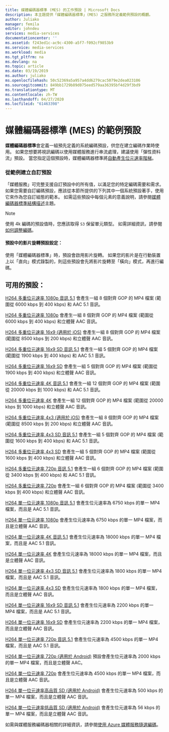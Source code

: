 ```yaml
---
title: 媒體編碼器標準 (MES) 的工作預設 | Microsoft Docs
description: 本主題提供「媒體編碼器標準」(MES) 之服務所定義範例預設的概觀。
author: Juliako
manager: femila
editor: johndeu
services: media-services
documentationcenter: ''
ms.assetid: f243ed1c-ac9c-4300-a5f7-f092cf9853b9
ms.service: media-services
ms.workload: media
ms.tgt_pltfrm: na
ms.devlang: na
ms.topic: article
ms.date: 03/19/2019
ms.author: juliako
ms.openlocfilehash: 50c52369a5a957a4dd6279cac5079e2dea023106
ms.sourcegitcommit: 849bb1729b89d075eed579aa36395bf4d29f3bd9
ms.translationtype: MT
ms.contentlocale: zh-TW
ms.lasthandoff: 04/27/2020
ms.locfileid: "61463398"
---
```

# <a name="sample-presets-for-media-encoder-standard-mes"></a>媒體編碼器標準 (MES) 的範例預設

**媒體編碼器標準**會定義一組預先定義的系統編碼預設，供您在建立編碼作業時使用。 如果您想要將視訊編碼以使用媒體服務進行串流處理，建議使用「彈性資料流」預設。 當您指定這個預設時，媒體編碼器標準將[自動產生位元速率階梯](media-services-autogen-bitrate-ladder-with-mes.md)。 

### <a name="creating-custom-presets-from-samples"></a>從範例建立自訂預設
「媒體服務」可完整支援自訂預設中的所有值，以滿足您的特定編碼需要和需求。 如果您需要自訂編碼預設，應該從本節所提供的下列其中一個系統預設著手，使用它來作為您自訂組態的範本。 如需這些預設中每個元素的意義說明，請參閱[媒體編碼器標準結構描述](media-services-mes-schema.md)主題。  
  
> [!NOTE]
>  使用 4k 編碼的預設值時，您應該取得 `S3` 保留單元類型。 如需詳細資訊，請參閱 [如何調整編碼](https://azure.microsoft.com/documentation/articles/media-services-portal-encoding-units)。  

#### <a name="video-rotation-default-setting-in-presets"></a>預設中的影片旋轉預設設定：
使用「媒體編碼器標準」時，預設會啟用影片旋轉。 如果您的影片是在行動裝置上以「直向」模式錄製的，則這些預設會先將影片旋轉至「橫向」模式，再進行編碼。
 
## <a name="available-presets"></a>可用的預設： 

 [H264 多重位元速率 1080p 音訊 5.1](media-services-mes-preset-H264-Multiple-Bitrate-1080p-Audio-5.1.md) 會產生一組 8 個對齊 GOP 的 MP4 檔案 (範圍從 6000 kbps 到 400 kbps) 和 AAC 5.1 音訊。  
  
 [H264 多重位元速率 1080p](media-services-mes-preset-H264-Multiple-Bitrate-1080p.md) 會產生一組 8 個對齊 GOP 的 MP4 檔案 (範圍從 6000 kbps 到 400 kbps) 和立體聲 AAC 音訊。  
  
 [H264 多重位元速率 16x9 (適用於 iOS)](media-services-mes-preset-H264-Multiple-Bitrate-16x9-for-iOS.md) 會產生一組 8 個對齊 GOP 的 MP4 檔案 (範圍從 8500 kbps 到 200 kbps) 和立體聲 AAC 音訊。  
  
 [H264 多重位元速率 16x9 SD 音訊 5.1](media-services-mes-preset-H264-Multiple-Bitrate-16x9-SD-Audio-5.1.md) 會產生一組 5 個對齊 GOP 的 MP4 檔案 (範圍從 1900 kbps 到 400 kbps) 和 AAC 5.1 音訊。  
  
 [H264 多重位元速率 16x9 SD](media-services-mes-preset-H264-Multiple-Bitrate-16x9-SD.md) 會產生一組 5 個對齊 GOP 的 MP4 檔案 (範圍從 1900 kbps 到 400 kbps) 和立體聲 AAC 音訊。  
  
 [H264 多重位元速率 4K 音訊 5.1](media-services-mes-preset-H264-Multiple-Bitrate-4K-Audio-5.1.md) 會產生一組 12 個對齊 GOP 的 MP4 檔案 (範圍從 20000 kbps 到 1000 kbps) 和 AAC 5.1 音訊。  
  
 [H264 多重位元速率 4K](media-services-mes-preset-H264-Multiple-Bitrate-4K.md) 會產生一組 12 個對齊 GOP 的 MP4 檔案 (範圍從 20000 kbps 到 1000 kbps) 和立體聲 AAC 音訊。  
  
 [H264 多重位元速率 4x3 (適用於 iOS)](media-services-mes-preset-H264-Multiple-Bitrate-4x3-for-iOS.md) 會產生一組 8 個對齊 GOP 的 MP4 檔案 (範圍從 8500 kbps 到 200 kbps) 和立體聲 AAC 音訊。  
  
 [H264 多重位元速率 4x3 SD 音訊 5.1](media-services-mes-preset-H264-Multiple-Bitrate-4x3-SD-Audio-5.1.md) 會產生一組 5 個對齊 GOP 的 MP4 檔案 (範圍從 1600 kbps 到 400 kbps) 和 AAC 5.1 音訊。  
  
 [H264 多重位元速率 4x3 SD](media-services-mes-preset-H264-Multiple-Bitrate-4x3-SD.md) 會產生一組 5 個對齊 GOP 的 MP4 檔案 (範圍從 1600 kbps 到 400 kbps) 和立體聲 AAC 音訊。  
  
 [H264 多重位元速率 720p 音訊 5.1](media-services-mes-preset-H264-Multiple-Bitrate-720p-Audio-5.1.md) 會產生一組 6 個對齊 GOP 的 MP4 檔案 (範圍從 3400 kbps 到 400 kbps) 和 AAC 5.1 音訊。  
  
 [H264 多重位元速率 720p](media-services-mes-preset-H264-Multiple-Bitrate-720p.md) 會產生一組 6 個對齊 GOP 的 MP4 檔案 (範圍從 3400 kbps 到 400 kbps) 和立體聲 AAC 音訊。  
  
 [H264 單一位元速率 1080p 音訊 5.1](media-services-mes-preset-H264-Single-Bitrate-1080p-Audio-5.1.md) 會產生位元速率為 6750 kbps 的單一 MP4 檔案，而且是 AAC 5.1 音訊。  
  
 [H264 單一位元速率 1080p](media-services-mes-preset-H264-Single-Bitrate-1080p.md) 會產生位元速率為 6750 kbps 的單一 MP4 檔案，而且是立體聲 AAC 音訊。  
  
 [H264 單一位元速率 4K 音訊 5.1](media-services-mes-preset-H264-Single-Bitrate-4K-Audio-5.1.md) 會產生位元速率為 18000 kbps 的單一 MP4 檔案，而且是 AAC 5.1 音訊。  
  
 [H264 單一位元速率 4K](media-services-mes-preset-H264-Single-Bitrate-4K.md) 會產生位元速率為 18000 kbps 的單一 MP4 檔案，而且是立體聲 AAC 音訊。  
  
 [H264 單一位元速率 4x3 SD 音訊 5.1](media-services-mes-preset-H264-Single-Bitrate-4x3-SD-Audio-5.1.md) 會產生位元速率為 1800 kbps 的單一 MP4 檔案，而且是 AAC 5.1 音訊。  
  
 [H264 單一位元速率 4x3 SD](media-services-mes-preset-H264-Single-Bitrate-4x3-SD.md) 會產生位元速率為 1800 kbps 的單一 MP4 檔案，而且是立體聲 AAC 音訊。  
  
 [H264 單一位元速率 16x9 SD 音訊 5.1](media-services-mes-preset-H264-Single-Bitrate-16x9-SD-Audio-5.1.md) 會產生位元速率為 2200 kbps 的單一 MP4 檔案，而且是 AAC 5.1 音訊。  
  
 [H264 單一位元速率 16x9 SD](media-services-mes-preset-H264-Single-Bitrate-16x9-SD.md) 會產生位元速率為 2200 kbps 的單一 MP4 檔案，而且是立體聲 AAC 音訊。  
  
 [H264 單一位元速率 720p 音訊 5.1](media-services-mes-preset-H264-Single-Bitrate-720p-Audio-5.1.md) 會產生位元速率為 4500 kbps 的單一 MP4 檔案，而且是 AAC 5.1 音訊。  
  
 [H264 單一位元速率 720p (適用於 Android)](media-services-mes-preset-H264-Single-Bitrate-720p-for-Android.md) 預設會產生位元速率為 2000 kbps 的單一 MP4 檔案，而且是立體聲 AAC。  
  
 [H264 單一位元速率 720p](media-services-mes-preset-H264-Single-Bitrate-720p.md) 會產生位元速率為 4500 kbps 的單一 MP4 檔案，而且是立體聲 AAC 音訊。  
  
 [H264 單一位元速率高品質 SD (適用於 Android)](media-services-mes-preset-H264-Single-Bitrate-High-Quality-SD-for-Android.md) 會產生位元速率為 500 kbps 的單一 MP4 檔案，而且是立體聲 AAC 音訊。  
  
 [H264 單一位元速率低品質 SD (適用於 Android)](media-services-mes-preset-H264-Single-Bitrate-Low-Quality-SD-for-Android.md) 會產生位元速率為 56 kbps 的單一 MP4 檔案，而且是立體聲 AAC 音訊。  
  
 如需與媒體服務編碼器相關的詳細資訊，請參閱[使用 Azure 媒體服務隨選編碼](https://azure.microsoft.com/documentation/articles/media-services-encode-asset/)。
